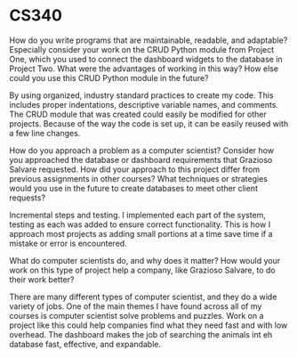 # CS340

How do you write programs that are maintainable, readable, and adaptable? Especially consider your work on the CRUD Python module from Project One, which you used to connect the dashboard widgets to the database in Project Two. What were the advantages of working in this way? How else could you use this CRUD Python module in the future?
  
  By using organized, industry standard practices to create my code. This includes proper indentations, descriptive variable names, and comments. The CRUD         module that was created could easily be modified for other projects. Because of the way the code is set up, it can be easily reused with a few line changes.

How do you approach a problem as a computer scientist? Consider how you approached the database or dashboard requirements that Grazioso Salvare requested. How did your approach to this project differ from previous assignments in other courses? What techniques or strategies would you use in the future to create databases to meet other client requests?
  
  Incremental steps and testing. I implemented each part of the system, testing as each was added to ensure correct functionality. This is how I approach most     projects as adding small portions at a time save time if a mistake or error is encountered. 

What do computer scientists do, and why does it matter? How would your work on this type of project help a company, like Grazioso Salvare, to do their work better?
  
  There are many different types of computer scientist, and they do a wide variety of jobs. One of the main themes I have found across all of my courses is       computer scientist solve problems and puzzles. Work on a project like this could help companies find what they need fast and with low overhead. The dashboard   makes the job of searching the animals int eh database fast, effective, and expandable. 

